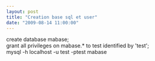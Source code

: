 ```yaml
---
layout: post
title: "Creation base sql et user"
date: "2009-08-14 11:00:00"
---
```

create database mabase;<br />grant all privileges on mabase.* to test identified by 'test';<br />mysql -h localhost -u test -ptest mabase

